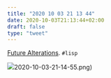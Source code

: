 ```yaml
---
title: "2020 10 03 21 13 44"
date: 2020-10-03T21:13:44+02:00
draft: false
type: "tweet"
---
```

[Future Alterations](https://inconvergent.net/2020/future-alterations/). `#lisp`

![](/img/)2020-10-03-21-14-55.png)
